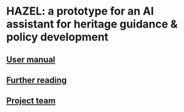 # HAZEL: a prototype for an AI assistant for heritage guidance & policy development

## [User manual](other_pages/user_manual.md)
## [Further reading](other_pages/further_reading.md)
## [Project team](other_pages/about.md)
